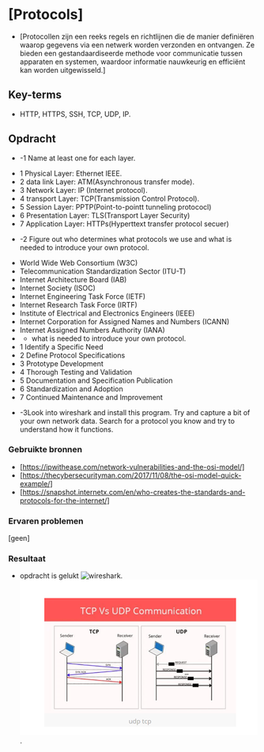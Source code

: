 # [Protocols]
* [Protocollen zijn een reeks regels en richtlijnen die de manier definiëren waarop gegevens via een netwerk worden verzonden en ontvangen. Ze bieden een gestandaardiseerde methode voor communicatie tussen apparaten en systemen, waardoor informatie nauwkeurig en efficiënt kan worden uitgewisseld.]

## Key-terms
* HTTP, HTTPS, SSH, TCP, UDP, IP.

## Opdracht
* -1 Name at least one for each layer.
- 1 Physical Layer: Ethernet IEEE.
- 2 data link Layer: ATM(Asynchronous transfer mode).
- 3 Network Layer: IP (Internet protocol).
- 4 transport Layer: TCP(Transmission Control Protocol).
- 5 Session Layer: PPTP(Point-to-pointt tunneling protococl)
- 6 Presentation Layer: TLS(Transport Layer Security)
- 7 Application Layer: HTTPs(Hyperttext transfer protocol secuer)
* -2 Figure out who determines what protocols we use and what is
     needed to introduce your own protocol.
- World Wide Web Consortium (W3C)
- Telecommunication Standardization Sector (ITU-T)
- Internet Architecture Board (IAB)
- Internet Society (ISOC)
- Internet Engineering Task Force (IETF)
- Internet Research Task Force (IRTF)
- Institute of Electrical and Electronics Engineers (IEEE)
- Internet Corporation for Assigned Names and Numbers (ICANN)
- Internet Assigned Numbers Authority (IANA)
- * what is needed to introduce your own protocol.
- 1 Identify a Specific Need
- 2 Define Protocol Specifications
- 3 Prototype Development
- 4 Thorough Testing and Validation
- 5 Documentation and Specification Publication
- 6 Standardization and Adoption
- 7 Continued Maintenance and Improvement
* -3Look into wireshark and install this program. Try and capture 
   a bit of your own network data. Search for a protocol you know and try to understand how it functions.
   
### Gebruikte bronnen
* [https://ipwithease.com/network-vulnerabilities-and-the-osi-model/]
* [https://thecybersecurityman.com/2017/11/08/the-osi-model-quick-example/]
* [https://snapshot.internetx.com/en/who-creates-the-standards-and-protocols-for-the-internet/]

### Ervaren problemen
[geen]

### Resultaat
* opdracht is gelukt
![wireshark](/techgrounds-ZuhairBatha-main/00_includes/Networking.png/networking%203.1.png).
![TCP&UDP](../00_includes/Networking.png/networking%203.2.png).
